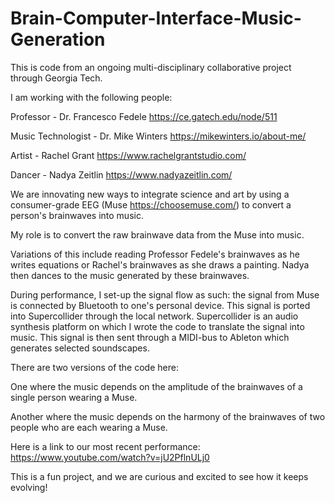 # Brain-Computer-Interface-Music-Generation

This is code from an ongoing multi-disciplinary collaborative project through Georgia Tech.

I am working with the following people:

Professor - Dr. Francesco Fedele https://ce.gatech.edu/node/511

Music Technologist - Dr. Mike Winters https://mikewinters.io/about-me/

Artist - Rachel Grant https://www.rachelgrantstudio.com/

Dancer - Nadya Zeitlin https://www.nadyazeitlin.com/


We are innovating new ways to integrate science and art by using a consumer-grade EEG (Muse https://choosemuse.com/) to convert a person's brainwaves into music.

My role is to convert the raw brainwave data from the Muse into music.

Variations of this include reading Professor Fedele's brainwaves as he writes equations or Rachel's brainwaves as she draws a painting. Nadya then dances to the music generated by these brainwaves.

During performance, I set-up the signal flow as such: the signal from Muse is connected by Bluetooth to one's personal device. This signal is ported into Supercollider through the local network. Supercollider is an audio synthesis platform on which I wrote the code to translate the signal into music. This signal is then sent through a MIDI-bus to Ableton which generates selected soundscapes.

There are two versions of the code here:

One where the music depends on the amplitude of the brainwaves of a single person wearing a Muse.

Another where the music depends on the harmony of the brainwaves of two people who are each wearing a Muse.

Here is a link to our most recent performance: https://www.youtube.com/watch?v=jU2PflnULj0

This is a fun project, and we are curious and excited to see how it keeps evolving!
